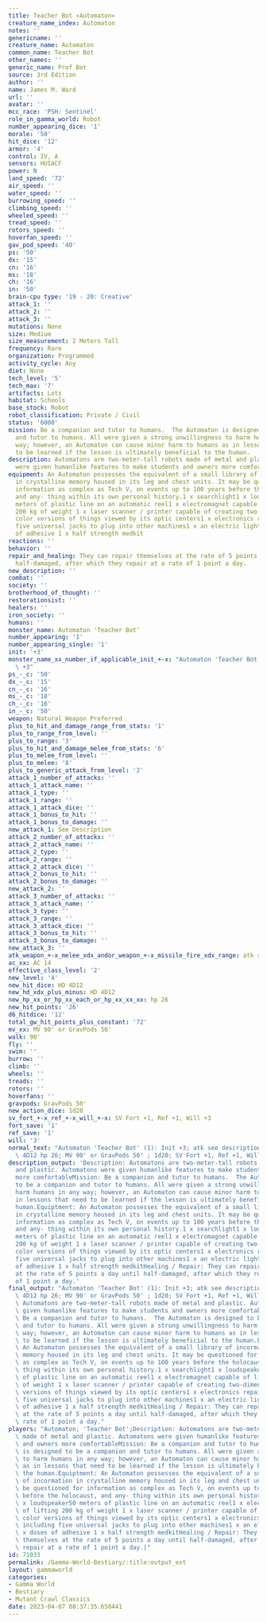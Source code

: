 ```yaml
---
title: Teacher Bot «Automaton»
creature_name_index: Automaton
notes: ''
genericname: ''
creature_name: Automaton
common_name: Teacher Bot
other_names: ''
generic_name: Prof Bot
source: 3rd Edition
author: ''
name: James M. Ward
url: ''
avatar: ''
mcc_race: 'PSH: Sentinel'
role_in_gamma_world: Robot
number_appearing_dice: '1'
morale: '50'
hit_dice: '12'
armor: '4'
control: IV, A
sensors: HUIACF
power: N
land_speed: '72'
air_speed: ''
water_speed: ''
burrowing_speed: ''
climbing_speed: ''
wheeled_speed: ''
tread_speed: ''
rotors_speed: ''
hoverfan_speed: ''
gav_pod_speed: '40'
ps: '50'
dx: '15'
cn: '16'
ms: '18'
ch: '16'
in: '50'
brain-cpu type: '19 - 20: Creative'
attack_1: ''
attack_2: ''
attack_3: ''
mutations: None
size: Medium
size_measurement: 2 Meters Tall
frequency: Rare
organization: Programmed
activity_cycle: Any
diet: None
tech_level: '5'
tech_max: '7'
artifacts: Lots
habitat: Schools
base_stock: Robot
robot_classification: Private / Civil
status: '6000'
mission: Be a companion and tutor to humans.  The Automaton is designed to be a companion
  and tutor to humans. All were given a strong unwillingness to harm humans in any
  way; however, an Automaton can cause minor harm to humans as in lessons that need
  to be learned if the lesson is ultimately beneficial to the human.
description: Automatons are two-meter-tall robots made of metal and plastic. Automatons
  were given humanlike features to make students and owners more comfortable
equipment: An Automaton possesses the equivalent of a small library of incormation
  in crystalline memory housed in its leg and chest units. It may be questioned for
  information as complex as Tech V, on events up to 100 years before the holocaust,
  and any- thing within its own personal history.1 x searchlight1 x loudspeaker50
  meters of plastic line on an automatic reel1 x electromagnet capable of lifting
  200 kg of weight 1 x laser scanner / printer capable of creating two-dimensional
  color versions of things viewed by its optic centers1 x electronics repair kit including
  five universal jacks to plug into other machines1 x an electric lighter5 x doses
  of adhesive 1 x half strength medkit
reactions: ''
behavior: ''
repair_and_healing: They can repair themselves at the rate of 5 points a day until
  half-damaged, after which they repair at a rate of 1 point a day.
new_description: ''
combat: ''
society: ''
brotherhood_of_thought: ''
restorationsist: ''
healers: ''
iron_society: ''
humans: ''
monster_name: Automaton 'Teacher Bot'
number_appearing: '1'
number_appearing_single: '1'
init: '+3'
monster_name_xx_number_if_applicable_init_+-x: "Automaton 'Teacher Bot' (1): Init\
  \ +3"
ps_-_c: '50'
dx_-_c: '15'
cn_-_c: '16'
ms_-_c: '18'
ch_-_c: '16'
in_-_c: '50'
weapon: Natural Weapon Preferred
plus_to_hit_and_damage_range_from_stats: '1'
plus_to_range_from_level: ''
plus_to_range: '3'
plus_to_hit_and_damage_melee_from_stats: '6'
plus_to_melee_from_level: ''
plus_to_melee: '8'
plus_to_generic_attack_from_level: '2'
attack_1_number_of_attacks: ''
attack_1_attack_name: ''
attack_1_type: ''
attack_1_range: ''
attack_1_attack_dice: ''
attack_1_bonus_to_hit: ''
attack_1_bonus_to_damage: ''
new_attack_1: See Description
attack_2_number_of_attacks: ''
attack_2_attack_name: ''
attack_2_type: ''
attack_2_range: ''
attack_2_attack_dice: ''
attack_2_bonus_to_hit: ''
attack_2_bonus_to_damage: ''
new_attack_2: ''
attack_3_number_of_attacks: ''
attack_3_attack_name: ''
attack_3_type: ''
attack_3_range: ''
attack_3_attack_dice: ''
attack_3_bonus_to_hit: ''
attack_3_bonus_to_damage: ''
new_attack_3: ''
atk_weapon_+-x_melee_xdx_andor_weapon_+-x_missile_fire_xdx_range: atk see description
ac_xx: AC 14
effective_class_level: '2'
new_level: '4'
new_hit_dice: HD 4D12
new_hd_xdx_plus_minus: HD 4D12
new_hp_xx_or_hp_xx_each_or_hp_xx_xx_xx: hp 26
new_hit_points: '26'
d6_hitdice: '12'
total_gw_hit_points_plus_constant: '72'
mv_xx: MV 90' or GravPods 50'
walk: 90'
fly: ''
swim: ''
burrow: ''
climb: ''
wheels: ''
treads: ''
rotors: ''
hoverfans: ''
gravpods: GravPods 50'
new_action_dice: 1d20
sv_fort_+-x_ref_+-x_will_+-x: SV Fort +1, Ref +1, Will +3
fort_save: '1'
ref_save: '1'
will: '3'
normal_text: "Automaton 'Teacher Bot' (1): Init +3; atk see description; AC 14; HD\
  \ 4D12 hp 26; MV 90' or GravPods 50' ; 1d20; SV Fort +1, Ref +1, Will +3"
description_output: 'Description: Automatons are two-meter-tall robots made of metal
  and plastic. Automatons were given humanlike features to make students and owners
  more comfortableMission: Be a companion and tutor to humans.  The Automaton is designed
  to be a companion and tutor to humans. All were given a strong unwillingness to
  harm humans in any way; however, an Automaton can cause minor harm to humans as
  in lessons that need to be learned if the lesson is ultimately beneficial to the
  human.Equiptment: An Automaton possesses the equivalent of a small library of incormation
  in crystalline memory housed in its leg and chest units. It may be questioned for
  information as complex as Tech V, on events up to 100 years before the holocaust,
  and any- thing within its own personal history.1 x searchlight1 x loudspeaker50
  meters of plastic line on an automatic reel1 x electromagnet capable of lifting
  200 kg of weight 1 x laser scanner / printer capable of creating two-dimensional
  color versions of things viewed by its optic centers1 x electronics repair kit including
  five universal jacks to plug into other machines1 x an electric lighter5 x doses
  of adhesive 1 x half strength medkitHealing / Repair: They can repair themselves
  at the rate of 5 points a day until half-damaged, after which they repair at a rate
  of 1 point a day.'
final_output: "Automaton 'Teacher Bot' (1): Init +3; atk see description; AC 14; HD\
  \ 4D12 hp 26; MV 90' or GravPods 50' ; 1d20; SV Fort +1, Ref +1, Will +3NoneDescription:\
  \ Automatons are two-meter-tall robots made of metal and plastic. Automatons were\
  \ given humanlike features to make students and owners more comfortableMission:\
  \ Be a companion and tutor to humans.  The Automaton is designed to be a companion\
  \ and tutor to humans. All were given a strong unwillingness to harm humans in any\
  \ way; however, an Automaton can cause minor harm to humans as in lessons that need\
  \ to be learned if the lesson is ultimately beneficial to the human.Equiptment:\
  \ An Automaton possesses the equivalent of a small library of incormation in crystalline\
  \ memory housed in its leg and chest units. It may be questioned for information\
  \ as complex as Tech V, on events up to 100 years before the holocaust, and any-\
  \ thing within its own personal history.1 x searchlight1 x loudspeaker50 meters\
  \ of plastic line on an automatic reel1 x electromagnet capable of lifting 200 kg\
  \ of weight 1 x laser scanner / printer capable of creating two-dimensional color\
  \ versions of things viewed by its optic centers1 x electronics repair kit including\
  \ five universal jacks to plug into other machines1 x an electric lighter5 x doses\
  \ of adhesive 1 x half strength medkitHealing / Repair: They can repair themselves\
  \ at the rate of 5 points a day until half-damaged, after which they repair at a\
  \ rate of 1 point a day."
players: "Automaton; 'Teacher Bot';Description: Automatons are two-meter-tall robots\
  \ made of metal and plastic. Automatons were given humanlike features to make students\
  \ and owners more comfortableMission: Be a companion and tutor to humans.  The Automaton\
  \ is designed to be a companion and tutor to humans. All were given a strong unwillingness\
  \ to harm humans in any way; however, an Automaton can cause minor harm to humans\
  \ as in lessons that need to be learned if the lesson is ultimately beneficial to\
  \ the human.Equiptment: An Automaton possesses the equivalent of a small library\
  \ of incormation in crystalline memory housed in its leg and chest units. It may\
  \ be questioned for information as complex as Tech V, on events up to 100 years\
  \ before the holocaust, and any- thing within its own personal history.1 x searchlight1\
  \ x loudspeaker50 meters of plastic line on an automatic reel1 x electromagnet capable\
  \ of lifting 200 kg of weight 1 x laser scanner / printer capable of creating two-dimensional\
  \ color versions of things viewed by its optic centers1 x electronics repair kit\
  \ including five universal jacks to plug into other machines1 x an electric lighter5\
  \ x doses of adhesive 1 x half strength medkitHealing / Repair: They can repair\
  \ themselves at the rate of 5 points a day until half-damaged, after which they\
  \ repair at a rate of 1 point a day.|"
id: 71033
permalink: /Gamma-World-Bestiary/:title:output_ext
layout: gammaworld
categories:
- Gamma World
- Bestiary
- Mutant Crawl Classics
date: 2023-04-07 08:37:35.650441
---
```

